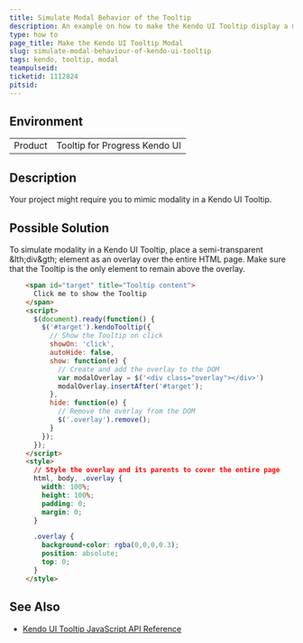 ```yaml
---
title: Simulate Modal Behavior of the Tooltip
description: An example on how to make the Kendo UI Tooltip display a modal overlay over the page.
type: how to
page_title: Make the Kendo UI Tooltip Modal
slug: simulate-modal-behaviour-of-kendo-ui-tooltip
tags: kendo, tooltip, modal
teampulseid:
ticketid: 1112824
pitsid:
---
```


## Environment

<table>
 <tr>
  <td>Product</td>
  <td>Tooltip for Progress Kendo UI</td>
 </tr>
</table>

## Description

Your project might require you to mimic modality in a Kendo UI Tooltip.

## Possible Solution

To simulate modality in a Kendo UI Tooltip, place a semi-transparent &lth;div&gth; element as an overlay over the entire HTML page. Make sure that the Tooltip is the only element to remain above the overlay.

````html
	<span id="target" title="Tooltip content">
	  Click me to show the Tooltip
	</span>
	<script>
	  $(document).ready(function() {
		$('#target').kendoTooltip({
		  // Show the Tooltip on click
		  showOn: 'click',
		  autoHide: false,
		  show: function(e) {
			// Create and add the overlay to the DOM
			var modalOverlay = $('<div class="overlay"></div>')
			modalOverlay.insertAfter('#target');
		  },
		  hide: function(e) {
		    // Remove the overlay from the DOM
			$('.overlay').remove();
		  }
		});
	  });
	</script>
	<style>
	  // Style the overlay and its parents to cover the entire page
	  html, body, .overlay {
		width: 100%;
		height: 100%;
		padding: 0;
		margin: 0;
	  }

	  .overlay {
		background-color: rgba(0,0,0,0.3);
		position: absolute;
		top: 0;
	  }
	</style>
````

## See Also

* [Kendo UI Tooltip JavaScript API Reference](http://docs.telerik.com/kendo-ui/api/javascript/ui/tooltip)

